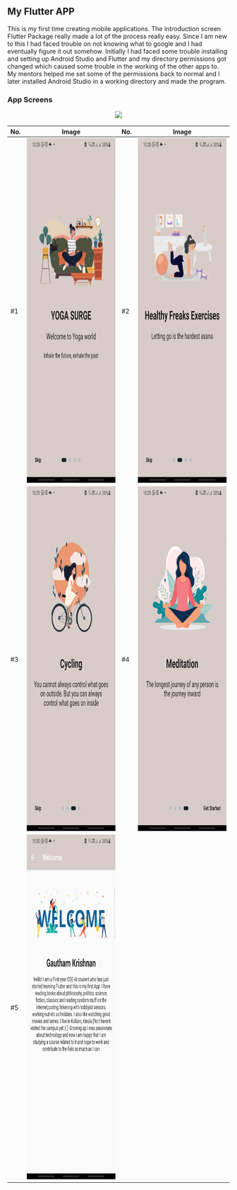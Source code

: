 ## My Flutter APP
This is my first time creating mobile applications. The introduction screen Flutter Package really made a lot of the process really easy. Since I am new to this I had faced trouble on not knowing what to google and I had eventually figure it out somehow. Initially I had faced some trouble installing and setting up Android Studio and Flutter and my directory permissions got changed which caused some trouble in the working of the other apps to. My mentors helped me set some of the permissions back to normal and I later installed Android Studio in a working directory and made the program. 

### App Screens
<div align="center">
<img src="images\UI.gif"></img>
</div>

| No. | Image | No. | Image |
| --- | ----------- | --- | ----------- |
| #1 | <img src="images\page_01.png" style="width:360px;height:780px"></img> | #2 | <img src="images\page_02.png" style="width:360px;height:780px"></img> |
| #3 | <img src="images\page_03.png" style="width:360px;height:780px"></img> | #4 | <img src="images\page_04.png" style="width:360px;height:780px"></img> |
| #5 | <img src="images\page_05.png" style="width:360px;height:780px"></img> |

